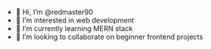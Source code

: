 - 👋 Hi, I’m @redmaster90
- 👀 I’m interested in web development
- 🌱 I’m currently learning MERN stack
- 💞️ I’m looking to collaborate on beginner frontend projects


<!---
redmaster90/redmaster90 is a ✨ special ✨ repository because its `README.md` (this file) appears on your GitHub profile.
You can click the Preview link to take a look at your changes.
--->
